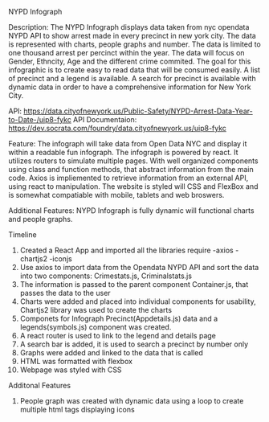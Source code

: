 NYPD Infograph

Description:
The NYPD Infograph displays data taken from nyc opendata NYPD API to show arrest made in every precinct in new york city. The data is represented with charts, people graphs and number. The data is limited to one thousand arrest per percinct within the year. The data will focus on Gender, Ethncity, Age and the different crime commited. The goal for this infographic is to create easy to read data that will be consumed easily. A list of precinct and a legend is available. A search for precinct is available with dynamic data in order to have a comprehensive information for New York City.

API: https://data.cityofnewyork.us/Public-Safety/NYPD-Arrest-Data-Year-to-Date-/uip8-fykc
API Documentaion: https://dev.socrata.com/foundry/data.cityofnewyork.us/uip8-fykc

Feature: The infograph will take data from Open Data NYC and display it within a readable fun infograph. The infograph is powered by react. It utilizes routers to simulate multiple pages. With well organized components using class and function methods, that abstract information from the main code. Axios is impliemented to retrieve information from an external API, using react to manipulation. The website is styled will CSS and FlexBox and is somewhat compatiable with mobile, tablets and web broswers.

Additional Features: NYPD Infograph is fully dynamic will functional charts and people graphs.

Timeline 
1. Created a React App and imported all the libraries require
  -axios
  -chartjs2
  -iconjs
2. Use axios to import data from the Opendata NYPD API and sort the data into two components: Crimestats.js, Criminalstats.js
3. The information is passed to the parent component Container.js, that passes the data to the user
4. Charts were added and placed into individual components for usability, Chartjs2 library was used to create the charts
5. Componets for Infograph Precinct(Appdetails.js) data and a legends(symbols.js) component was created.
6. A react router is used to link to the legend and details page
7. A search bar is added, it is used to search a precinct by number only
8. Graphs were added and linked to the data that is called
9. HTML was formatted with flexbox
10. Webpage was styled with CSS

Additonal Features

1. People graph was created with dynamic data using a loop to create multiple html tags displaying icons



